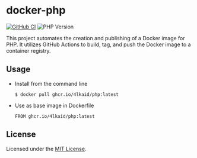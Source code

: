 # docker-php

[![GitHub CI](https://github.com/4lkaid/docker-php/actions/workflows/docker-publish.yaml/badge.svg)](https://github.com/4lkaid/docker-php/actions/workflows/docker-publish.yaml)
![PHP Version](https://img.shields.io/badge/PHP-8.4.10-orange)

This project automates the creation and publishing of a Docker image for PHP. It utilizes GitHub Actions to build, tag, and push the Docker image to a container registry.

## Usage

- Install from the command line
  ```
  $ docker pull ghcr.io/4lkaid/php:latest
  ```
- Use as base image in Dockerfile
  ```
  FROM ghcr.io/4lkaid/php:latest
  ```

## License

Licensed under the [MIT License](LICENSE).